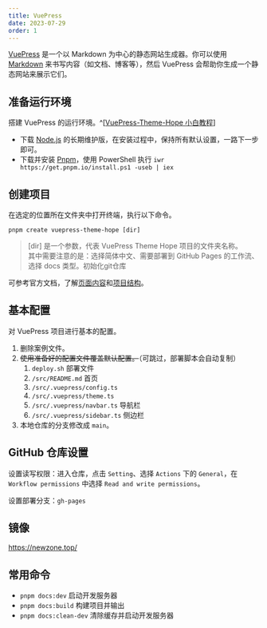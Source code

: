 ```yaml
---
title: VuePress
date: 2023-07-29
order: 1
---
```


[VuePress](https://v2.vuepress.vuejs.org/zh/guide/) 是一个以 Markdown 为中心的静态网站生成器。你可以使用 [Markdown](https://zh.wikipedia.org/wiki/Markdown) 来书写内容（如文档、博客等），然后 VuePress 会帮助你生成一个静态网站来展示它们。

## 准备运行环境

搭建 VuePress 的运行环境。^[[VuePress-Theme-Hope 小白教程](https://theme-hope.vuejs.press/zh/cookbook/tutorial/env.html)]

- 下载 [Node.js](https://nodejs.org/zh-cn) 的长期维护版，在安装过程中，保持所有默认设置，一路下一步即可。
- 下载并安装 [Pnpm](https://pnpm.io/)，使用 PowerShell 执行 `iwr https://get.pnpm.io/install.ps1 -useb | iex`

## 创建项目

在选定的位置所在文件夹中打开终端，执行以下命令。

```
pnpm create vuepress-theme-hope [dir]
```

> [dir] 是一个参数，代表 VuePress Theme Hope 项目的文件夹名称。  
其中需要注意的是：选择简体中文、需要部署到 GitHub Pages 的工作流、选择 docs 类型。初始化git仓库

可参考官方文档，了解[页面内容](https://theme-hope.vuejs.press/zh/cookbook/tutorial/content.html)和[项目结构](https://theme-hope.vuejs.press/zh/cookbook/tutorial/structure.html)。

## 基本配置

对 VuePress 项目进行基本的配置。

1. 删除案例文件。
2. ~~使用准备好的配置文件覆盖默认配置。~~（可跳过，部署脚本会自动复制）
    1. `deploy.sh` 部署文件
    2. `/src/README.md` 首页
    3. `/src/.vuepress/config.ts`
    4. `/src/.vuepress/theme.ts`
    5. `/src/.vuepress/navbar.ts` 导航栏
    6. `/src/.vuepress/sidebar.ts` 侧边栏
3. 本地仓库的分支修改成 `main`。

## GitHub 仓库设置

设置读写权限：进入仓库，点击 `Setting`、选择 `Actions` 下的 `General`，在 `Workflow permissions` 中选择 `Read and write permissions`。

设置部署分支：`gh-pages`

## 镜像


https://newzone.top/

## 常用命令

- `pnpm docs:dev` 启动开发服务器
- `pnpm docs:build` 构建项目并输出
- `pnpm docs:clean-dev` 清除缓存并启动开发服务器














